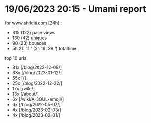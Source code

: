 # 19/06/2023 20:15 - Umami report
for www.shifeiti.com [24h] :

 - 315 (122) page views
 - 130 (42) uniques
 - 90 (23) bounces
 - 5h 21' 11'' (3h 16' 39'') totaltime


top 10 urls:
 - 81x [/blog/2022-12-09/]
 - 63x [/blog/2023-01-12/]
 - 55x [/]
 - 25x [/blog/2022-12-22/]
 - 17x [/wiki/]
 - 13x [/about/]
 - 6x [/wiki/A-SOUL-emoji/]
 - 6x [/blog/2022-05-07/]
 - 4x [/blog/2023-02-03/]
 - 4x [/blog/2023-02-01/]


